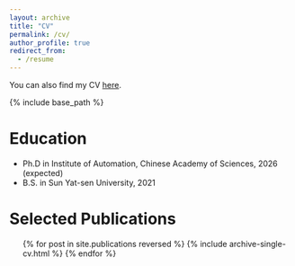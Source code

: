 ```yaml
---
layout: archive
title: "CV"
permalink: /cv/
author_profile: true
redirect_from:
  - /resume
---
```


You can also find my CV [here](https://raw.githubusercontent.com/FloyedShen/FloyedShen.github.io/master/files/Guobin_Shen_CV.pdf).

{% include base_path %}

Education
======
* Ph.D in Institute of Automation, Chinese Academy of Sciences, 2026 (expected)
* B.S. in Sun Yat-sen University, 2021

<!-- Work experience
======
* Spring 2024: Academic Pages Collaborator
  * Github University
  * Duties includes: Updates and improvements to template
  * Supervisor: The Users

* Fall 2015: Research Assistant
  * Github University
  * Duties included: Merging pull requests
  * Supervisor: Professor Hub

* Summer 2015: Research Assistant
  * Github University
  * Duties included: Tagging issues
  * Supervisor: Professor Git -->
  
<!-- Skills
======
* Skill 1
* Skill 2
  * Sub-skill 2.1
  * Sub-skill 2.2
  * Sub-skill 2.3
* Skill 3 -->

Selected Publications
======
  <ul>{% for post in site.publications reversed %}
    {% include archive-single-cv.html %}
  {% endfor %}</ul>
  
<!-- Talks
======
  <ul>{% for post in site.talks reversed %}
    {% include archive-single-talk-cv.html  %}
  {% endfor %}</ul>
  
Teaching
======
  <ul>{% for post in site.teaching reversed %}
    {% include archive-single-cv.html %}
  {% endfor %}</ul> -->
  
<!-- Service and leadership
======
* Currently signed in to 43 different slack teams -->
